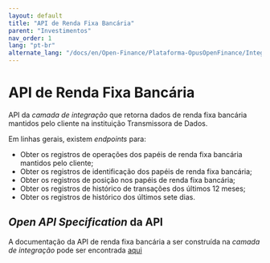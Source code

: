 ```yaml
---
layout: default
title: "API de Renda Fixa Bancária"
parent: "Investimentos"
nav_order: 1
lang: "pt-br"
alternate_lang: "/docs/en/Open-Finance/Plataforma-OpusOpenFinance/Integração/dados-investimentos/dados-renda-fixa-bancaria/"
---
```


# API de Renda Fixa Bancária

API da *camada de integração* que retorna dados de renda fixa bancária mantidos pelo cliente na instituição Transmissora de Dados.

Em linhas gerais, existem *endpoints* para:

- Obter os registros de operações dos papéis de renda fixa bancária mantidos pelo cliente;
- Obter os registros de identificação dos papéis de renda fixa bancária;
- Obter os registros de posição nos papéis de renda fixa bancária;
- Obter os registros de histórico de transações dos últimos 12 meses;
- Obter os registros de histórico dos últimos sete dias.

## *Open API Specification* da API

A documentação da API de renda fixa bancária a ser construída na *camada de integração* pode ser encontrada [aqui][API-Renda-Fixa-Bancaria]

[API-Renda-Fixa-Bancaria]: ../../../../../swagger-ui/index.html?api=data-bank-fixed-incomes
